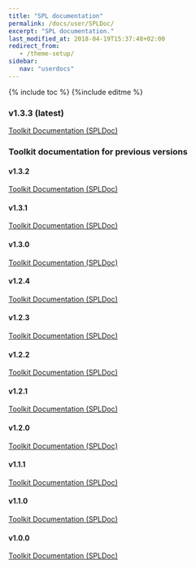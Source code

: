 ```yaml
---
title: "SPL documentation"
permalink: /docs/user/SPLDoc/
excerpt: "SPL documentation."
last_modified_at: 2018-04-19T15:37:48+02:00
redirect_from:
   - /theme-setup/
sidebar:
   nav: "userdocs"
---
```

{% include toc %}
{%include editme %}

### v1.3.3 (latest)

[Toolkit Documentation (SPLDoc)](/streamsx.messagehub/doc/spldoc/html/)

### Toolkit documentation for previous versions

#### v1.3.2

[Toolkit Documentation (SPLDoc)](/streamsx.messagehub/doc/v1.3.2/spldoc/html/)

#### v1.3.1

[Toolkit Documentation (SPLDoc)](/streamsx.messagehub/doc/v1.3.1/spldoc/html/)

#### v1.3.0

[Toolkit Documentation (SPLDoc)](/streamsx.messagehub/doc/v1.3.0/spldoc/html/)

#### v1.2.4

[Toolkit Documentation (SPLDoc)](/streamsx.messagehub/doc/v1.2.4/spldoc/html/)

#### v1.2.3

[Toolkit Documentation (SPLDoc)](/streamsx.messagehub/doc/v1.2.3/spldoc/html/)

#### v1.2.2

[Toolkit Documentation (SPLDoc)](/streamsx.messagehub/doc/v1.2.2/spldoc/html/)

#### v1.2.1

[Toolkit Documentation (SPLDoc)](/streamsx.messagehub/doc/v1.2.1/spldoc/html/)

#### v1.2.0

[Toolkit Documentation (SPLDoc)](/streamsx.messagehub/doc/v1.2.0/spldoc/html/)

#### v1.1.1

[Toolkit Documentation (SPLDoc)](/streamsx.messagehub/doc/v1.1.1/spldoc/html/)

#### v1.1.0

[Toolkit Documentation (SPLDoc)](/streamsx.messagehub/doc/v1.1.0/spldoc/html/)

#### v1.0.0

[Toolkit Documentation (SPLDoc)](/streamsx.messagehub/doc/v1.0.0/spldoc/html/)

